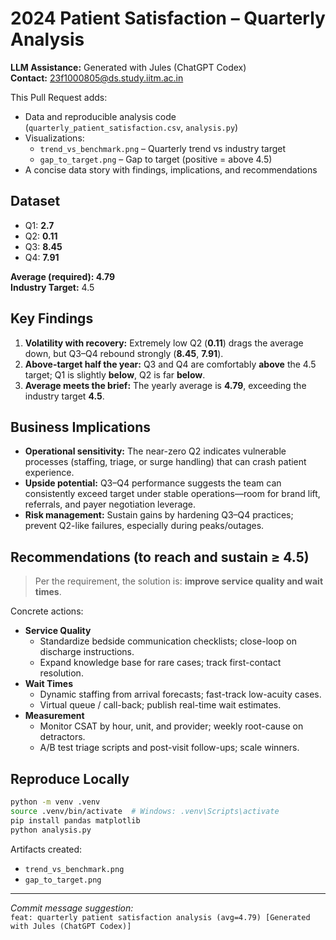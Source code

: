 # 2024 Patient Satisfaction – Quarterly Analysis

**LLM Assistance:** Generated with Jules (ChatGPT Codex)  
**Contact:** 23f1000805@ds.study.iitm.ac.in

This Pull Request adds:
- Data and reproducible analysis code (`quarterly_patient_satisfaction.csv`, `analysis.py`)
- Visualizations:
  - `trend_vs_benchmark.png` – Quarterly trend vs industry target
  - `gap_to_target.png` – Gap to target (positive = above 4.5)
- A concise data story with findings, implications, and recommendations

## Dataset
- Q1: **2.7**  
- Q2: **0.11**  
- Q3: **8.45**  
- Q4: **7.91**  

**Average (required): 4.79**  
**Industry Target:** 4.5

## Key Findings
1. **Volatility with recovery:** Extremely low Q2 (**0.11**) drags the average down, but Q3–Q4 rebound strongly (**8.45**, **7.91**).
2. **Above-target half the year:** Q3 and Q4 are comfortably **above** the 4.5 target; Q1 is slightly **below**, Q2 is far **below**.
3. **Average meets the brief:** The yearly average is **4.79**, exceeding the industry target **4.5**.

## Business Implications
- **Operational sensitivity:** The near-zero Q2 indicates vulnerable processes (staffing, triage, or surge handling) that can crash patient experience.
- **Upside potential:** Q3–Q4 performance suggests the team can consistently exceed target under stable operations—room for brand lift, referrals, and payer negotiation leverage.
- **Risk management:** Sustain gains by hardening Q3–Q4 practices; prevent Q2-like failures, especially during peaks/outages.

## Recommendations (to reach and sustain ≥ 4.5)
> Per the requirement, the solution is: **improve service quality and wait times**.

Concrete actions:
- **Service Quality**
  - Standardize bedside communication checklists; close-loop on discharge instructions.
  - Expand knowledge base for rare cases; track first-contact resolution.
- **Wait Times**
  - Dynamic staffing from arrival forecasts; fast-track low-acuity cases.
  - Virtual queue / call-back; publish real-time wait estimates.
- **Measurement**
  - Monitor CSAT by hour, unit, and provider; weekly root-cause on detractors.
  - A/B test triage scripts and post-visit follow-ups; scale winners.

## Reproduce Locally
```bash
python -m venv .venv
source .venv/bin/activate  # Windows: .venv\Scripts\activate
pip install pandas matplotlib
python analysis.py
```

Artifacts created:
- `trend_vs_benchmark.png`
- `gap_to_target.png`

---

_Commit message suggestion:_  
`feat: quarterly patient satisfaction analysis (avg=4.79) [Generated with Jules (ChatGPT Codex)]`
